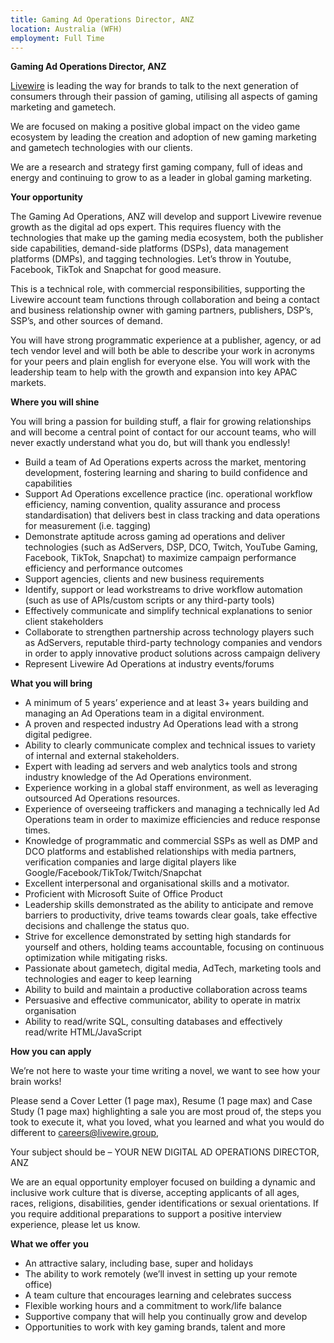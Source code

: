 ```yaml
---
title: Gaming Ad Operations Director, ANZ
location: Australia (WFH)
employment: Full Time
---
```

**Gaming Ad Operations Director, ANZ**

[Livewire](https://livewire.group/) is leading the way for brands to talk to the next generation of consumers through their passion of gaming, utilising all aspects of gaming marketing and gametech.

We are focused on making a positive global impact on the video game ecosystem by leading the creation and adoption of new gaming marketing and gametech technologies with our clients.

We are a research and strategy first gaming company, full of ideas and energy and continuing to grow to as a leader in global gaming marketing.

**Your opportunity**

The Gaming Ad Operations, ANZ will develop and support Livewire revenue growth as the digital ad ops expert. This requires fluency with the technologies that make up the gaming media ecosystem, both the publisher side capabilities, demand-side platforms (DSPs), data management platforms (DMPs), and tagging technologies. Let’s throw in Youtube, Facebook, TikTok and Snapchat for good measure.

This is a technical role, with commercial responsibilities, supporting the Livewire account team functions through collaboration and being a contact and business relationship owner with gaming partners, publishers, DSP’s, SSP’s, and other sources of demand.

You will have strong programmatic experience at a publisher, agency, or ad tech vendor level and will both be able to describe your work in acronyms for your peers and plain english for everyone else. You will work with the leadership team to help with the growth and expansion into key APAC markets.

**Where you will shine**

You will bring a passion for building stuff, a flair for growing relationships and will become a central point of contact for our account teams, who will never exactly understand what you do, but will thank you endlessly!

* Build a team of Ad Operations experts across the market, mentoring development, fostering learning and sharing to build confidence and capabilities
* Support Ad Operations excellence practice (inc. operational workflow efficiency, naming convention, quality assurance and process standardisation) that delivers best in class tracking and data operations for measurement (i.e. tagging)
* Demonstrate aptitude across gaming ad operations and deliver technologies (such as AdServers, DSP, DCO, Twitch, YouTube Gaming, Facebook, TikTok, Snapchat) to maximize campaign performance efficiency and performance outcomes
* Support agencies, clients and new business requirements
* Identify, support or lead workstreams to drive workflow automation (such as use of APIs/custom scripts or any third-party tools)
* Effectively communicate and simplify technical explanations to senior client stakeholders
* Collaborate to strengthen partnership across technology players such as AdServers, reputable third-party technology companies and vendors in order to apply innovative product solutions across campaign delivery
* Represent Livewire Ad Operations at industry events/forums

**What you will bring**

* A minimum of 5 years’ experience and at least 3+ years building and managing an Ad Operations team in a digital environment.
* A proven and respected industry Ad Operations lead with a strong digital pedigree.
* Ability to clearly communicate complex and technical issues to variety of internal and external stakeholders.
* Expert with leading ad servers and web analytics tools and strong industry knowledge of the Ad Operations environment.
* Experience working in a global staff environment, as well as leveraging outsourced Ad Operations resources.
* Experience of overseeing traffickers and managing a technically led Ad Operations team in order to maximize efficiencies and reduce response times.
* Knowledge of programmatic and commercial SSPs as well as DMP and DCO platforms and established relationships with media partners, verification companies and large digital players like Google/Facebook/TikTok/Twitch/Snapchat
* Excellent interpersonal and organisational skills and a motivator.
* Proficient with Microsoft Suite of Office Product
* Leadership skills demonstrated as the ability to anticipate and remove barriers to productivity, drive teams towards clear goals, take effective decisions and challenge the status quo.
* Strive for excellence demonstrated by setting high standards for yourself and others, holding teams accountable, focusing on continuous optimization while mitigating risks.
* Passionate about gametech, digital media, AdTech, marketing tools and technologies and eager to keep learning
* Ability to build and maintain a productive collaboration across teams
* Persuasive and effective communicator, ability to operate in matrix organisation
* Ability to read/write SQL, consulting databases and effectively read/write HTML/JavaScript

**How you can apply**

We’re not here to waste your time writing a novel, we want to see how your brain works!

Please send a Cover Letter (1 page max), Resume (1 page max) and Case Study (1 page max) highlighting a sale you are most proud of, the steps you took to execute it, what you loved, what you learned and what you would do different to [careers@livewire.group](mailto:careers@livewire.group),

Your subject should be – YOUR NEW DIGITAL AD OPERATIONS DIRECTOR, ANZ 

We are an equal opportunity employer focused on building a dynamic and inclusive work culture that is diverse, accepting applicants of all ages, races, religions, disabilities, gender identifications or sexual orientations. If you require additional preparations to support a positive interview experience, please let us know.

**What we offer you**

* An attractive salary, including base, super and holidays
* The ability to work remotely (we’ll invest in setting up your remote office)
* A team culture that encourages learning and celebrates success
* Flexible working hours and a commitment to work/life balance
* Supportive company that will help you continually grow and develop
* Opportunities to work with key gaming brands, talent and more